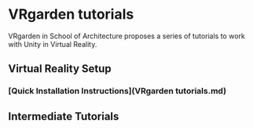 # VRgarden tutorials

VRgarden in School of Architecture proposes a series of tutorials to work with Unity in Virtual Reality. 

## Virtual Reality Setup
### [Quick Installation Instructions](VRgarden tutorials.md)

## Intermediate Tutorials
